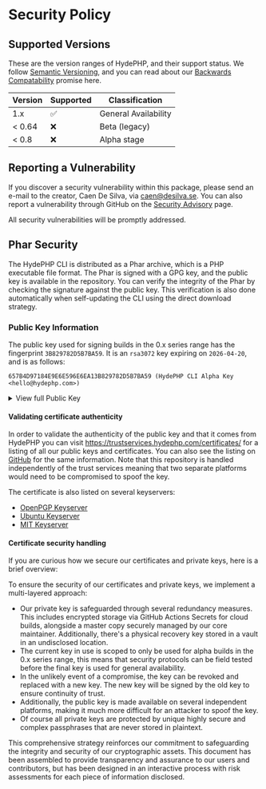 # Security Policy

## Supported Versions

These are the version ranges of HydePHP, and their support status. We follow [Semantic Versioning](https://semver.org), and you can read about our [Backwards Compatability](https://github.com/hydephp/policies/blob/master/backwards-compatability.md) promise here.

| Version | Supported          | Classification       |
|---------|--------------------|----------------------|
| 1.x     | :white_check_mark: | General Availability |
| < 0.64  | :x:                | Beta (legacy)        |
| < 0.8   | :x:                | Alpha stage          |


## Reporting a Vulnerability

If you discover a security vulnerability within this package, please send an e-mail to the creator, Caen De Silva, via caen@desilva.se.
You can also report a vulnerability through GitHub on the [Security Advisory](https://github.com/hydephp/develop/security/advisories) page.

All security vulnerabilities will be promptly addressed.

## Phar Security

The HydePHP CLI is distributed as a Phar archive, which is a PHP executable file format.
The Phar is signed with a GPG key, and the public key is available in the repository.
You can verify the integrity of the Phar by checking the signature against the public key.
This verification is also done automatically when self-updating the CLI using the direct download strategy.

### Public Key Information

The public key used for signing builds in the 0.x series range has the fingerprint `3B829782D5B7BA59`. It is an `rsa3072` key expiring on `2026-04-20`, and is as follows:

```
657B4D97184E9E6E596E6EA13B829782D5B7BA59 (HydePHP CLI Alpha Key <hello@hydephp.com>)
```

<details>
<summary>View full Public Key</summary>

```plaintext
-----BEGIN PGP PUBLIC KEY BLOCK-----
Comment: 657B 4D97 184E 9E6E 596E  6EA1 3B82 9782 D5B7 BA59
Comment: HydePHP CLI Alpha Key <hello@hydephp.com>

xsDNBGYjs9cBDADQHXANkom2WsMRoOn87CVZFqdzBxkVvrhmmXC7ceDtr7psgY32
0VoEH4vhUVxfreMs7NsgqBOv1Q7VyaGJVIoAfLCdoYa6KJpfwiPHIgCewe3Ad1Fn
UJahKtas8JyyKJM52c+l3ksyWSSk44gRIpHgyQZBCBoCkmEeOBYD1nz7fbK0mvSu
5SfdXkzUBUS8mVuHIDDTgEZzGUF5KTRtT0F4lmGgyjmlPkqjVZn8sRXM7JTanVCe
qKs9StMRps6m7GEvRoSvXugDR/ZanwVZD6Q0iHu+LOirR4AFh/6WMJtkGoLNqAMm
DIKlyBDR3WV4/7zm2Fzu6RgFDI4Oe2qj54T1B8lAnuOvAiTkAH8mbI3KnjtJiAU+
wram8FGhbwWxmcwdXb0DiIvNfPKp82IM2NhVyv6U6pgoYCW2qmO2bCx48O5gJ2eH
FXOIVx7Ut/mw4PbgzTTYhU3J39JpSE2blBKOcFyda4j/0s+pvlMTNQFOjKupDc84
dDq3aaVtg/980DcAEQEAAc0pSHlkZVBIUCBDTEkgQWxwaGEgS2V5IDxoZWxsb0Bo
eWRlcGhwLmNvbT7CwRQEEwEKAD4WIQRle02XGE6ebllubqE7gpeC1be6WQUCZiOz
1wIbAwUJA8JnAAULCQgHAgYVCgkICwIEFgIDAQIeAQIXgAAKCRA7gpeC1be6WWvs
C/9p73NmVIyTi1XBSnTJPUtUObQIj4cqJPVxr4nO+2a9L6f2PlOx7/e/xsAi5hRO
a7m/e/P4two1N3HOS68tofw2xF4aVpXhXE5Y1buS1l9LKiV8Zpt+bbVASHulnF4p
Z3T2A60mYDwqeWYocE56521eOLvkwgVCk9GLT7J9uudelWj4lrmVnKEnYJXlhKk+
DTolZfLwgR7UwfU7mmu47/It2TCNxSVCV4foX8Qxau0+30gG8zx3bsk8fo7OujFG
gkp9xCmIG6mrFrxnwOLZ5/GUSx9qnRJf/ao60EhHASDOpqAhfBPYC3/py1EOOBBP
dwSC72UT27nXSNJarzeh/DvpSaOIOfbfxH8Tvn67Lek/QApF/qbqwm+LTa17mhfi
ZS3K71MojJCR+GTwbZUmS8vKNgPihN4jPo35fJosyeM/RSrxCVPqEWuY+AJMGCy2
Fbwk3psXslY2OUD3uTgJ2zWfZpmA7et1m+ZHI88im6w9XVWGE8wr6NUekE03mM/M
VpbOwM0EZiOz1wEMAN+cX1TS84pTFRUbzC+Id37n5p0jyUGE83l7G+rqx52r2PxB
e82J4BGGa/fZo+UpKHQIzL47en9g1bUXG2O4f90fG5Ubbor1/f4q5JNLTrx9vTt0
/V/1DYQihTNNl6+HISe27Or8Mj6ZABVGr16oNF/hSl7H02FLauxaDTC27SRCXDkS
sYK6xKPuMpaxfQdoJupk6Km+brVHC+mhK7HGeLHsYfSTyhoGv7kFppRFe50PdupD
4fHACnGNnxa84ZYG7WESzW3UMiuqq6NDqYgBlxiF5yn3lqW3PgbiDUcJ6TFQo5+m
a61zWqzYnQDeyBRTy8za8T8Fd/lnS5P5IYJXDDc/3YnB0ekWDWPv/vj5yRKhhPNT
qrePaoQqCMO6cncCsAUIT0igaeE0cQRt5kl6+NbWPalHinqrUi2m8ub3GB1cjHuF
M5xh40hD7aDUjmACMmmZexBLI9U7kGxCyJW+wSrFM3oSOD8Chq3kUiQ2qVUqzZ5J
8+i1guwwS3AMfSqDNQARAQABwsD8BBgBCgAmFiEEZXtNlxhOnm5Zbm6hO4KXgtW3
ulkFAmYjs9cCGwwFCQPCZwAACgkQO4KXgtW3ulnzDwwAjLmtc4jLqdV59ZZgeDhU
kYRTa6ZLxZqrFyKA4iZIiY+qJlsnhU25lmIzuFI+I/DTcF14lxOivCaXMpDk6gyX
RUedSLSKu5Po5xBAsMoeAonabJq+TUyVTm5YPht3/sfiJpNAdzdSm89QPJ+S+ftD
zybnlMcW74R/Wfdu/jEPEvS8oQsrSl5o36pf98YJIMdQpCJVa1ow5jPspoS2SKhm
FZiWpjCFij49fdVaB/ZMcFgO9EQOo3iPghLGbUqX7mFNCUVaiEXdhxG1mBrZHk4+
5p/2A2skKfiLEqK3VscTr+3L6wRKIxILF4O1L/5y3av4+FeTXhFD5TbUWYIOz8K5
vtMZJiFyK+ehxGrHvR+WPqymI0VntAjWN+sy0+EqlWEoTIE36pq2pY5PtQ7raOQT
C7e7eoE/G78nv6beQslqVEj+xXHp/SPOIdXfUyBIIKoOuwpavGFI7gOfPLRBQepQ
YXlffyl8g5pXBQKUo/L1BGbePF18Xg4jwsNPIMjUQObJ
=L0Bf
-----END PGP PUBLIC KEY BLOCK-----
```
</details>

#### Validating certificate authenticity

In order to validate the authenticity of the public key and that it comes from HydePHP you can visit https://trustservices.hydephp.com/certificates/ for a listing of all our public keys and certificates.
You can also see the listing on [GitHub](https://github.com/hydephp/certificates) for the same information. Note that this repository is handled independently of the trust services meaning that two separate platforms would need to be compromised to spoof the key.

The certificate is also listed on several keyservers:
- [OpenPGP Keyserver](https://keys.openpgp.org/vks/v1/by-fingerprint/657B4D97184E9E6E596E6EA13B829782D5B7BA59)
- [Ubuntu Keyserver](https://keyserver.ubuntu.com/pks/lookup?op=get&search=0x657B4D97184E9E6E596E6EA13B829782D5B7BA59)
- [MIT Keyserver](https://pgp.mit.edu/pks/lookup?op=get&search=0x657B4D97184E9E6E596E6EA13B829782D5B7BA59)

#### Certificate security handling

If you are curious how we secure our certificates and private keys, here is a brief overview:

To ensure the security of our certificates and private keys, we implement a multi-layered approach:

- Our private key is safeguarded through several redundancy measures. This includes encrypted storage via GitHub Actions Secrets for cloud builds, alongside a master copy securely managed by our core maintainer. Additionally, there's a physical recovery key stored in a vault in an undisclosed location.
- The current key in use is scoped to only be used for alpha builds in the 0.x series range, this means that security protocols can be field tested before the final key is used for general availability.
- In the unlikely event of a compromise, the key can be revoked and replaced with a new key. The new key will be signed by the old key to ensure continuity of trust.
- Additionally, the public key is made available on several independent platforms, making it much more difficult for an attacker to spoof the key.
- Of course all private keys are protected by unique highly secure and complex passphrases that are never stored in plaintext.

This comprehensive strategy reinforces our commitment to safeguarding the integrity and security of our cryptographic assets.
This document has been assembled to provide transparency and assurance to our users and contributors,
but has been designed in an interactive process with risk assessments for each piece of information disclosed.
